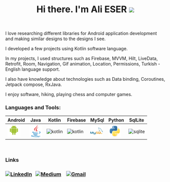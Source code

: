 
<h1 align="center">Hi there. I'm Ali ESER <img src="https://raw.githubusercontent.com/iampavangandhi/iampavangandhi/master/gifs/Hi.gif" width="30px"></h1>
<br/>
<p>

I love researching different libraries for Android application development and making similar designs to the designs I see.

I developed a few projects using Kotlin software language.

In my projects, I used structures such as Firebase, MVVM, Hilt, LiveData, Retrofit, Room, Navigation, Gif animation, Location, Permissions, Turkish - English language support. 

I also have knowledge about technologies such as Data binding, Coroutines, Jetpack compose, RxJava.

I enjoy software, hiking, playing chess and computer games. 


<h3 align="left">Languages and Tools:</h3>

| Android  |  Java |  Kotlin | Firebase  |  MySql |  Python | SqlLite  |
|---|---|---|---|---|---|---|
| <img src="https://raw.githubusercontent.com/devicons/devicon/master/icons/android/android-original-wordmark.svg" alt="android" width="40" height="40"/> </a> <a href="https://www.w3.org/html/" target="_blank" rel="noreferrer"> | <img src="https://raw.githubusercontent.com/devicons/devicon/master/icons/java/java-original.svg" alt="java" width="40" height="40"/> </a> <a href="https://kotlinlang.org" target="_blank" rel="noreferrer">  |  <img src="https://www.vectorlogo.zone/logos/kotlinlang/kotlinlang-icon.svg" alt="kotlin" width="40" height="40"/> </a> <a href="https://www.mysql.com/" target="_blank" rel="noreferrer">  |  <img src="https://www.vectorlogo.zone/logos/firebase/firebase-icon.svg" alt="kotlin" width="40" height="40"/> </a> <a href="https://www.mysql.com/" target="_blank" rel="noreferrer"> |  <img src="https://raw.githubusercontent.com/devicons/devicon/master/icons/mysql/mysql-original-wordmark.svg" alt="mysql" width="40" height="40"/> </a> <a href="https://www.python.org" target="_blank" rel="noreferrer"> | <img src="https://raw.githubusercontent.com/devicons/devicon/master/icons/python/python-original.svg" alt="python" width="40" height="40"/> </a> <a href="https://www.sqlite.org/" target="_blank" rel="noreferrer">   | <img src="https://www.vectorlogo.zone/logos/sqlite/sqlite-icon.svg" alt="sqlite" width="40" height="40"/> </a> |

<br>
<h3 align="left">Links</h3>
</p>
<h3 align="left">
<a href="https://www.linkedin.com/in/ali-eser-0039b018a/"><img src="https://img.icons8.com/fluency/96/null/linkedin.png" alt="LinkedIn" width="60" align="center"/></a>&nbsp&nbsp
<a href="https://medium.com/@ali.eser.50"><img src="https://img.icons8.com/glyph-neue/64/null/medium-logo.png" alt="Medium" width="64" align="center"/></a>&nbsp&nbsp&nbsp
<a href="mailto:ali.eser.50@gmail.com"><img src="https://img.icons8.com/fluency/96/null/gmail-new.png" alt="Gmail" width="56" align="center"/></a>&nbsp&nbsp&nbsp
</h3>
<!---
eserali/eserali is a ✨ special ✨ repository because its `README.md` (this file) appears on your GitHub profile.
You can click the Preview link to take a look at your changes.
--->

